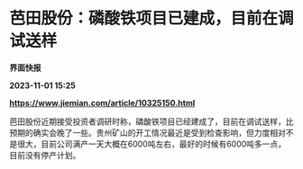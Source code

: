 # 芭田股份：磷酸铁项目已建成，目前在调试送样
**界面快报**

**2023-11-01 15:25**

**https://www.jiemian.com/article/10325150.html**

芭田股份近期接受投资者调研时称，磷酸铁项目已经建成了，目前在调试送样，比预期的确实会晚了一些。贵州矿山的开工情况最近是受到检查影响，但力度相对不是很大，目前公司满产一天大概在6000吨左右，最好的时候有6000吨多一点，目前没有停产计划。